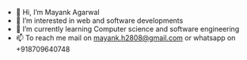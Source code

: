 - 👋 Hi, I’m Mayank Agarwal
- 👀 I’m interested in web and software developments
- 🌱 I’m currently learning Computer science and software engineering
- 📫 To reach me mail on mayank.h2808@gmail.com or whatsapp on +918709640748

<!---
MAYANK280804/MAYANK280804 is a ✨ special ✨ repository because its `README.md` (this file) appears on your GitHub profile.
You can click the Preview link to take a look at your changes.
--->
